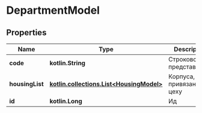 
# DepartmentModel

## Properties
Name | Type | Description | Notes
------------ | ------------- | ------------- | -------------
**code** | **kotlin.String** | Строковое представление |  [optional]
**housingList** | [**kotlin.collections.List&lt;HousingModel&gt;**](HousingModel.md) | Корпуса, привязанные к цеху |  [optional]
**id** | **kotlin.Long** | Ид |  [optional]



